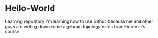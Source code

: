 # Hello-World
Learning repository
I'm learning how to use Github because me and other guys are writing down some algebraic topology notes from Fiorenza's course
